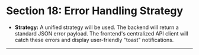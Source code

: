 # Section 18: Error Handling Strategy

* **Strategy:** A unified strategy will be used. The backend will return a standard JSON error payload. The frontend's centralized API client will catch these errors and display user-friendly "toast" notifications.

---
